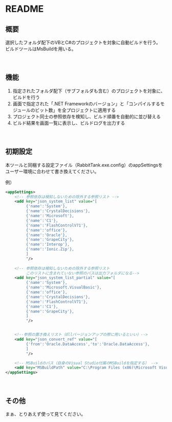 # README

## 概要
選択したフォルダ配下のVBとC#のプロジェクトを対象に自動ビルドを行う。  
ビルドツールはMsBuildを用いる。


　
## 機能
1. 指定されたフォルダ配下（サブフォルダも含む）のプロジェクトを対象に、ビルドを行う
2. 画面で指定された「.NET Frameworkのバージョン」と「コンパイルするモジュールのビット数」を全プロジェクトに適用する
3. プロジェクト同士の参照依存を検知し、ビルド順番を自動的に並び替える
4. ビルド結果を画面一覧に表示し、ビルドログを出力する


　
## 初期設定
本ツールと同梱する設定ファイル（RabbitTank.exe.config）のappSettingsをユーザー環境に合わせて書き換えてください。  


例）  
```xml
<appSettings>
    <!-- 参照依存は検知しないための除外する参照リスト -->
    <add key="json_system_list" value="[
         {'name':'System'},
         {'name':'CrystalDecisions'},
         {'name':'Microsoft'},
         {'name':'C1'},
         {'name':'FlashControlV71'},
         {'name':'office'},
         {'name':'Oracle'},
         {'name':'GrapeCity'},
         {'name':'Interop'},
         {'name':'Ionic.Zip'},
         ]
         "/>
    
    <!-- 参照依存は検知しないための除外する参照リスト 
         このリストに含まれていない参照のパスは出力フォルダになる-->
    <add key="json_system_list_partial" value="[
         {'name':'System'},
         {'name':'Microsoft.VisualBasic'},
         {'name':'office'},
         {'name':'CrystalDecisions'},
         {'name':'FlashControlV71'},
         {'name':'C1'},
         {'name':'GrapeCity'},
         ]
         "/>


    <!--参照の置き換えリスト（dllバージョンアップの際に用いるといい）-->
    <add key="json_convert_ref" value="[
         {'from':'Oracle.DataAccess','to':'Oracle.DataAccess'},
         ]
         "/>

    <!-- MSBuildのパス（自身のVisual Studio付属のMSBuildを指定する） -->
    <add key="MSBuildPath" value="C:\Program Files (x86)\Microsoft Visual Studio\2017\Enterprise\MSBuild\15.0\Bin\MSBuild.exe"/>
</appSettings>
```


　
## その他
まぁ、とりあえず使って見てください。
